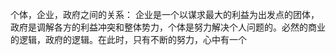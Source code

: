 个体，企业，政府之间的关系：
企业是一个以谋求最大的利益为出发点的团体，政府是调解各方的利益冲突和整体势力，个体是努力解决个人问题的。必然的商业的逻辑，政府的逻辑。在此时，只有不断的努力，心中有一个
